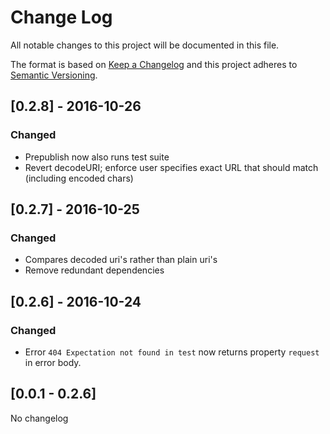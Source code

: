 # Change Log
All notable changes to this project will be documented in this file.

The format is based on [Keep a Changelog](http://keepachangelog.com/) and this project adheres to [Semantic Versioning](http://semver.org/).

## [0.2.8] - 2016-10-26
### Changed
- Prepublish now also runs test suite
- Revert decodeURI; enforce user specifies exact URL that should match (including encoded chars)

## [0.2.7] - 2016-10-25
### Changed
- Compares decoded uri's rather than plain uri's
- Remove redundant dependencies

## [0.2.6] - 2016-10-24
### Changed
- Error `404 Expectation not found in test` now returns property `request` in error body.

## [0.0.1 - 0.2.6]
No changelog
